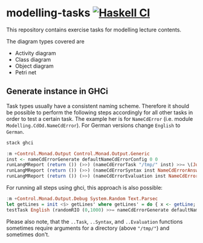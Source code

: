# modelling-tasks [![Haskell CI](https://github.com/fmidue/modelling-tasks/workflows/Haskell%20CI/badge.svg)](https://github.com/fmidue/modelling-tasks/actions?query=workflow%3A%22Haskell+CI%22+branch%3Amaster)

This repository contains exercise tasks for modelling lecture contents.

The diagram types covered are

* Activity diagram
* Class diagram
* Object diagram
* Petri net

## Generate instance in GHCi

Task types usually have a consistent naming scheme.
Therefore it should be possible to perform the following steps accordingly for all other tasks in order to test a certain task.
The example her is for `NameCdError` (i.e. module `Modelling.CdOd.NameCdError`).
For German versions change `English` to `German`.

``` sh
stack ghci
```

``` haskell
:m +Control.Monad.Output Control.Monad.Output.Generic
inst <- nameCdErrorGenerate defaultNameCdErrorConfig 0 0
runLangMReport (return ()) (>>) (nameCdErrorTask "/tmp/" inst) >>= \(Just (), x) -> (x English :: IO ())
runLangMReport (return ()) (>>) (nameCdErrorSyntax inst NameCdErrorAnswer {reason = 'b', dueTo = [1,2,4]}) >>= \(Just (), x) -> (x English :: IO ())
runLangMReport (return ()) (>>) (nameCdErrorEvaluation inst NameCdErrorAnswer {reason = 'b', dueTo = [1,2,4]}) >>= \(r, x) -> (x English :: IO ()) >> return r :: IO (Maybe Rational)
```

For running all steps using ghci, this approach is also possible:

``` haskell
:m +Control.Monad.Output.Debug System.Random Text.Parsec
let getLines = init <$> getLines' where getLines' = do { x <- getLine; if null x then pure [] else (\l -> x ++ '\n' : l) <$> getLines' }
testTask English (randomRIO (0,1000) >>= nameCdErrorGenerate defaultNameCdErrorConfig 0) (nameCdErrorTask "/tmp/") nameCdErrorSyntax nameCdErrorEvaluation (failWith (error . show) . parse parseNameCdErrorAnswer "" <$> getLines)
```

Please also note, that the `..Task`, `..Syntax`, and `..Evaluation` functions sometimes require arguments for a directory (above `"/tmp/"`) and sometimes don't.
